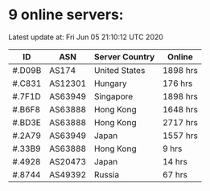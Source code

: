 # 9 online servers:

Latest update at: Fri Jun 05 21:10:12 UTC 2020

| ID | ASN | Server Country | Online |
| -- | --- | -------------- | ------ |
| #.D09B | AS174 | United States | 1898 hrs |
| #.C831 | AS12301 | Hungary | 176 hrs |
| #.7F1D | AS63949 | Singapore | 1898 hrs |
| #.B6F8 | AS63888 | Hong Kong | 1648 hrs |
| #.BD3E | AS63888 | Hong Kong | 2717 hrs |
| #.2A79 | AS63949 | Japan | 1557 hrs |
| #.33B9 | AS63888 | Hong Kong | 9 hrs |
| #.4928 | AS20473 | Japan | 14 hrs |
| #.8744 | AS49392 | Russia | 67 hrs |

